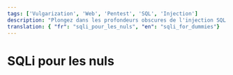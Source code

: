 ```yaml
---
tags: ['Vulgarization', 'Web', 'Pentest', 'SQL', 'Injection']
description: "Plongez dans les profondeurs obscures de l'injection SQL : quand les données deviennent des armes"
translation: { "fr": "sqli_pour_les_nuls", "en": "sqli_for_dummies"}
---
```


# SQLi pour les nuls
